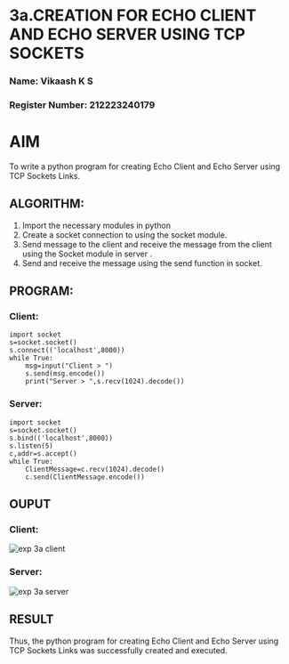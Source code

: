 # 3a.CREATION FOR ECHO CLIENT AND ECHO SERVER USING TCP SOCKETS
### Name: Vikaash K S
### Register Number: 212223240179
# AIM
To write a python program for creating Echo Client and Echo Server using TCP
Sockets Links.
## ALGORITHM:
1. Import the necessary modules in python
2. Create a socket connection to using the socket module.
3. Send message to the client and receive the message from the client using the Socket module in
 server .
4. Send and receive the message using the send function in socket.
## PROGRAM:
### Client:
```
import socket
s=socket.socket()
s.connect(('localhost',8000))
while True:
    msg=input("Client > ")
    s.send(msg.encode())
    print("Server > ",s.recv(1024).decode())
```
### Server:
```
import socket
s=socket.socket()
s.bind(('localhost',8000))
s.listen(5)
c,addr=s.accept()
while True:
    ClientMessage=c.recv(1024).decode()
    c.send(ClientMessage.encode())
```
## OUPUT
### Client:
![exp 3a client](https://github.com/user-attachments/assets/e56a6904-39cb-490f-a0b0-9da604a67878)

### Server:
![exp 3a server](https://github.com/user-attachments/assets/160691df-7b53-4d93-ae66-4736a07fd9b0)

## RESULT
Thus, the python program for creating Echo Client and Echo Server using TCP Sockets Links 
was successfully created and executed.
